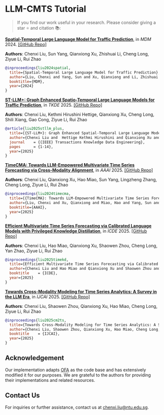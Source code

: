 # LLM-CMTS Tutorial

> If you find our work useful in your research. Please consider giving a star ⭐ and citation 📚:

[**Spatial-Temporal Large Language Model for Traffic Prediction**](https://arxiv.org/abs/2401.10134), in *MDM* 2024.
[\[GitHub Repo\]](https://github.com/ChenxiLiu-HNU/ST-LLM)

**Authors**: Chenxi Liu, Sun Yang, Qianxiong Xu, Zhishuai Li, Cheng Long, Ziyue Li, Rui Zhao

```bibtex
@inproceedings{liu2024spatial,
  title={Spatial-Temporal Large Language Model for Traffic Prediction},
  author={Liu, Chenxi and Yang, Sun and Xu, Qianxiong and Li, Zhishuai and Long, Cheng and Li, Ziyue and Zhao, Rui},
  booktitle={MDM},
  year={2024}
}
```

[**ST-LLM+: Graph Enhanced Spatio-Temporal Large Language Models for Traffic Prediction**](https://www.computer.org/csdl/journal/tk/5555/01/11005661/26K27tC6ki4), in *TKDE* 2025.
[\[GitHub Repo\]](https://github.com/kethmih/ST-LLM-Plus)

**Authors**: Chenxi Liu, Kethmi Hirushini Hettige, Qianxiong Xu, Cheng Long, Shili Xiang, Gao Cong, Ziyue Li, Rui Zhao

```bibtex
@article{liu2025stllm_plus,
  title={{ST-LLM+}: Graph Enhanced Spatial-Temporal Large Language Model for Traffic Prediction},
  author={Chenxi Liu and  Hettige Kethmi Hirushini and Qianxiong Xu and Cheng Long and Ziyue Li and Shili Xiang and Rui Zhao and Gao Cong},
  journal    = {{IEEE} Transactions Knowledge Data Engineering},
  pages      = {1-14},
  year={2025}
}
```

[**TimeCMA: Towards LLM-Empowered Multivariate Time Series Forecasting via Cross-Modality Alignment**](https://arxiv.org/abs/2406.01638), in *AAAI* 2025.
[\[GitHub Repo\]](https://github.com/ChenxiLiu-HNU/TimeCMA)

**Authors**: Chenxi Liu, Qianxiong Xu, Hao Miao, Sun Yang, Lingzheng Zhang, Cheng Long, Ziyue Li, Rui Zhao

```bibtex
@inproceedings{liu2024timecma,
  title={{TimeCMA}: Towards LLM-Empowered Multivariate Time Series Forecasting via Cross-Modality Alignment},
  author={Liu, Chenxi and Xu, Qianxiong and Miao, Hao and Yang, Sun and Zhang, Lingzheng and Long, Cheng and Li, Ziyue and Zhao, Rui},
  booktitle={AAAI},
  year={2025}
}
```

[**Efficient Multivariate Time Series Forecasting via Calibrated Language Models with Privileged Knowledge Distillation**](https://arxiv.org/abs/2505.02138), in *ICDE* 2025.
[\[GitHub Repo\]](https://github.com/ChenxiLiu-HNU/TimeKD)

**Authors**: Chenxi Liu, Hao Miao, Qianxiong Xu, Shaowen Zhou, Cheng Long, Yan Zhao, Ziyue Li, Rui Zhao

```bibtex
@inproceedings{liu2025timekd,
  title={Efficient Multivariate Time Series Forecasting via Calibrated Language Models with Privileged Knowledge Distillation},
  author={Chenxi Liu and Hao Miao and Qianxiong Xu and Shaowen Zhou and Cheng Long and Yan Zhao and Ziyue Li and Rui Zhao},
  booktitle    = {ICDE},
  year={2025}
}
```

[**Towards Cross-Modality Modeling for Time Series Analytics: A Survey in the LLM Era**](https://arxiv.org/abs/2505.02583), in *IJCAI* 2025.
[\[GitHub Repo\]](https://github.com/ChenxiLiu-HNU/CM2TS)

**Authors**: Chenxi Liu, Shaowen Zhou, Qianxiong Xu, Hao Miao, Cheng Long, Ziyue Li, Rui Zhao

```bibtex
@inproceedings{liu2025cm2ts,
  title={Towards Cross-Modality Modeling for Time Series Analytics: A Survey in the LLM Era},
  author={Chenxi Liu, Shaowen Zhou, Qianxiong Xu, Hao Miao, Cheng Long, Ziyue Li, Rui Zhao},
  booktitle    = {IJCAI},
  year={2025}
}
```

## Acknowledgement
Our implementation adapts [OFA](https://github.com/DAMO-DI-ML/NeurIPS2023-One-Fits-All) as the code base and has extensively modified it for our purposes. We are grateful to the authors for providing their implementations and related resources.

## Contact Us
For inquiries or further assistance, contact us at [chenxi.liu@ntu.edu.sg](mailto:chenxi.liu@ntu.edu.sg).
